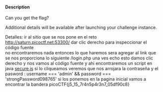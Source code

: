 
#### Description

Can you get the flag?

Additional details will be available after launching your challenge instance. 


Detalles: 
ir al sitio que se nos pone en el reto http://saturn.picoctf.net:53300/ dar clic derecho para inspeccionar el código fuente  
no encontraremos nada 
entonces lo que haremos sera agregar al link que se nos proporciona lo siguiente /login.php una ves echo esto damos clic derecho y nos vamos al código fuente y ahi encontraremos un script en java [secure.js](http://saturn.picoctf.net:53300/secure.js) si lo cliqueamos veremos que nos arrojara la contraseña y el pasword : 
username === 'admin' && password === 'strongPassword098765'
si los ponemos en la pagina inicial vamos a encontrar la bandera  picoCTF{j5_15_7r4n5p4r3n7_05df90c8}
